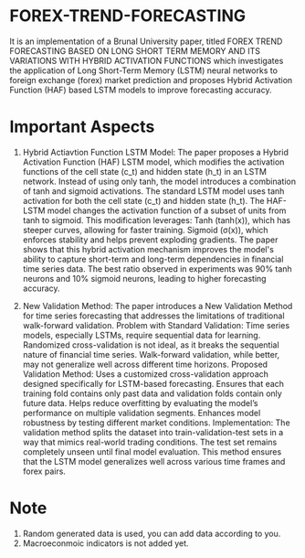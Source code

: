 # FOREX-TREND-FORECASTING
It is an implementation of a Brunal University paper, titled FOREX TREND FORECASTING BASED ON LONG SHORT TERM MEMORY AND ITS VARIATIONS WITH HYBRID ACTIVATION FUNCTIONS which investigates the application of Long Short-Term Memory (LSTM) neural networks to foreign exchange (forex) market prediction and proposes Hybrid Activation Function (HAF) based LSTM models to improve forecasting accuracy.

# Important Aspects
1. Hybrid Actiavtion Function LSTM Model: The paper proposes a Hybrid Activation Function (HAF) LSTM model, which modifies the activation functions of the cell state (c_t) and hidden state (h_t) in an LSTM network. Instead of using only tanh, the model introduces a combination of tanh and sigmoid activations.
   The standard LSTM model uses tanh activation for both the cell state (c_t) and hidden state (h_t).
   The HAF-LSTM model changes the activation function of a subset of units from tanh to sigmoid.
   This modification leverages:
   Tanh (tanh(x)), which has steeper curves, allowing for faster training.
   Sigmoid (σ(x)), which enforces stability and helps prevent exploding gradients.
   The paper shows that this hybrid activation mechanism improves the model's ability to capture short-term and long-term dependencies in financial time series data.
   The best ratio observed in experiments was 90% tanh neurons and 10% sigmoid neurons, leading to higher forecasting accuracy.

3. New Validation Method: The paper introduces a New Validation Method for time series forecasting that addresses the limitations of traditional walk-forward validation.
   Problem with Standard Validation:
   Time series models, especially LSTMs, require sequential data for learning.
   Randomized cross-validation is not ideal, as it breaks the sequential nature of financial time series.
   Walk-forward validation, while better, may not generalize well across different time horizons.
   Proposed Validation Method:
   Uses a customized cross-validation approach designed specifically for LSTM-based forecasting.
   Ensures that each training fold contains only past data and validation folds contain only future data.
   Helps reduce overfitting by evaluating the model’s performance on multiple validation segments.
   Enhances model robustness by testing different market conditions.
   Implementation:
   The validation method splits the dataset into train-validation-test sets in a way that mimics real-world trading conditions.
   The test set remains completely unseen until final model evaluation.
   This method ensures that the LSTM model generalizes well across various time frames and forex pairs.

# Note
1. Random generated data is used, you can add data according to you.
2. Macroeconmoic indicators is not added yet.


